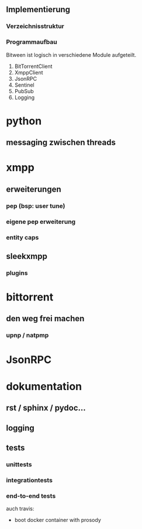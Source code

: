 





## Implementierung

### Verzeichnisstruktur



### Programmaufbau

Bitween ist logisch in verschiedene Module aufgeteilt.

1. BitTorrentClient
1. XmppClient
1. JsonRPC
1. Sentinel
1. PubSub
1. Logging


# python

## messaging zwischen threads


# xmpp

## erweiterungen

### pep (bsp: user tune)

### eigene pep erweiterung


### entity caps





## sleekxmpp



### plugins


# bittorrent

## den weg frei machen

### upnp / natpmp


# JsonRPC

# dokumentation

## rst / sphinx / pydoc...

## logging

## tests

### unittests

### integrationtests

### end-to-end tests

auch travis:
- boot docker container with prosody
